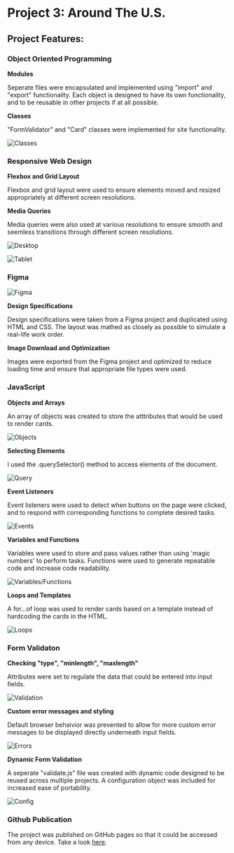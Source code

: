 # Project 3: Around The U.S.

## Project Features:

### Object Oriented Programming

**Modules**

Seperate files were encapsulated and implemented using "import" and "export" functionality. Each object is designed to have its own functionality, and to be reusable in other projects if at all possible.

**Classes**

"FormValidator" and "Card" classes were implemented for site functionality.

![Classes](./src/images/readme_classes.png)

### Responsive Web Design

**Flexbox and Grid Layout**

Flexbox and grid layout were used to ensure elements moved and resized appropriately at different screen resolutions.

**Media Queries**

Media queries were also used at various resolutions to ensure smooth and seemless transitions through different screen resolutions.

![Desktop](./src/images/readme_full-resolution.png)

![Tablet](./src/images/readme_768-resolution.png)

### Figma

![Figma](./src/images/readme_figma-logo.png)

**Design Specifications**

Design specifications were taken from a Figma project and duplicated using HTML and CSS. The layout was mathed as closely as possible to simulate a real-life work order.

**Image Download and Optimization**

Images were exported from the Figma project and optimized to reduce loading time and ensure that appropriate file types were used.

### JavaScript

**Objects and Arrays**

An array of objects was created to store the atttributes that would be used to render cards.

![Objects](./src/images/readme_objects.png)

**Selecting Elements**

I used the .querySelector() method to access elements of the document.

![Query](./src/images/readme_querySelector.png)

**Event Listeners**

Event listeners were used to detect when buttons on the page were clicked, and to respond with corresponding functions to complete desired tasks.

![Events](./src/images/readme_events.png)

**Variables and Functions**

Variables were used to store and pass values rather than using 'magic numbers' to perform tasks. Functions were used to generate repeatable code and increase code readability.

![Variables/Functions](./src/images/readme_variables_and_functions.png)

**Loops and Templates**

A for...of loop was used to render cards based on a template instead of hardcoding the cards in the HTML.

![Loops](./src/images/readme_loops.png)

### Form Validaton

**Checking "type", "minlength", "maxlength"**

Attributes were set to regulate the data that could be entered into input fields.

![Validation](./src/images/readme_input-validation.png)

**Custom error messages and styling**

Default browser behaivior was prevented to allow for more custom error messages to be displayed directly underneath input fields.

![Errors](./src/images/readme_error-messages.png)

**Dynamic Form Validation**

A seperate "validate.js" file was created with dynamic code designed to be reused across multiple projects. A configuration object was included for increased ease of portability.

![Config](./src/images/readme_config.png)

### Github Publication

The project was published on GitHub pages so that it could be accessed from any device. Take a look [here](https://davidmiles1925.github.io/se_project_aroundtheus/).
